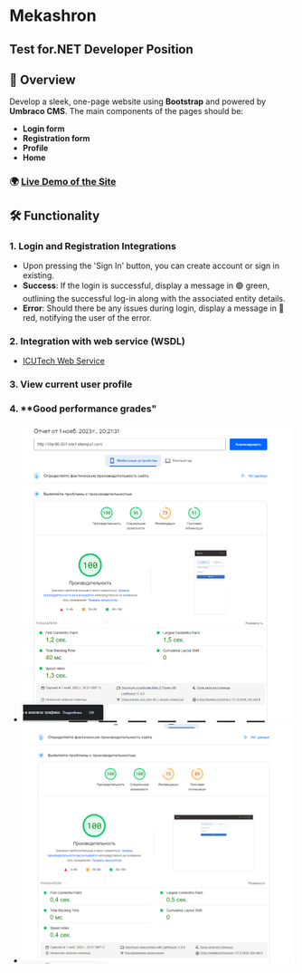 # Mekashron
## Test for.NET Developer Position 

## 📌 Overview

Develop a sleek, one-page website using **Bootstrap** and powered by **Umbraco CMS**. The main components of the pages should be:
- **Login form**
- **Registration form**
- **Profile**
- **Home**

### 🌍 [Live Demo of the Site](http://lilter96-001-site1.etempurl.com)

## 🛠️ Functionality

### 1. **Login and Registration Integrations**
- Upon pressing the 'Sign In' button, you can create account or sign in existing. 
- **Success**: If the login is successful, display a message in 🟢 green, outlining the successful log-in along with the associated entity details.
- **Error**: Should there be any issues during login, display a message in 🔴 red, notifying the user of the error.

### 2. **Integration with web service (WSDL)**
- [ICUTech Web Service](http://isapi.mekashron.com/icutech/ICUTech.dll)

### 3. **View current user profile**

### 4. **Good performance grades"
- ![Mobile](https://github.com/lilter96/MekashronTest/blob/master/Screenshots/mobile_performance.png)
- ![Desktop](https://github.com/lilter96/MekashronTest/blob/master/Screenshots/computer_performance.png)
